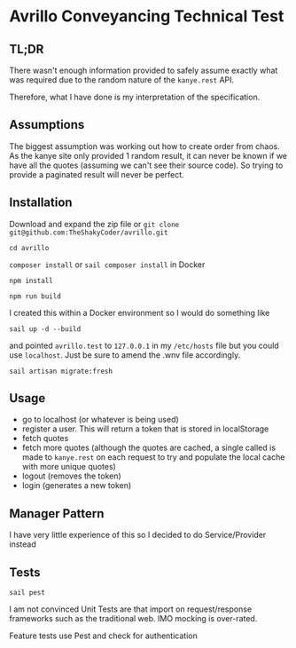 # Avrillo Conveyancing Technical Test

## TL;DR
There wasn't enough information provided to safely assume exactly what was 
required due to the random nature of the `kanye.rest` API.

Therefore, what I have done is my interpretation of the specification.

## Assumptions

The biggest assumption was working out how to create order from chaos. 
As the kanye site only provided 1 random result, 
it can never be known if we have all the quotes (assuming we can't see their source code). 
So trying to provide a paginated result will never be perfect.

## Installation

Download and expand the zip file or `git clone git@github.com:TheShakyCoder/avrillo.git`

`cd avrillo`

`composer install` or `sail composer install` in Docker

`npm install`

`npm run build`

I created this within a Docker environment so I would do something like

`sail up -d --build`

and pointed `avrillo.test` to `127.0.0.1` in my `/etc/hosts` file but you could use `localhost`. Just be sure to amend the .wnv file accordingly.

`sail artisan migrate:fresh`

## Usage

* go to localhost (or whatever is being used)
* register a user. This will return a token that is stored in localStorage
* fetch quotes
* fetch more quotes (although the quotes are cached, a single called is made to `kanye.rest` on each request to try and populate the local cache with more unique quotes)
* logout (removes the token)
* login (generates a new token)

## Manager Pattern
I have very little experience of this so I decided to do Service/Provider instead

## Tests

`sail pest`

I am not convinced Unit Tests are that import on request/response frameworks such as the traditional web. IMO mocking is over-rated.

Feature tests use Pest and check for authentication
